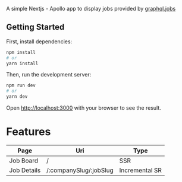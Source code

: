A simple Nextjs - Apollo app to display jobs provided by [graphql.jobs](https://graphql.jobs/docs/api/)

## Getting Started

First, install dependencies:

```bash
npm install
# or
yarn install
```

Then, run the development server:

```bash
npm run dev
# or
yarn dev
```

Open [http://localhost:3000](http://localhost:3000) with your browser to see the result.

# Features

| Page | Uri | Type |
|--- |---  |--- |
| Job Board | / | SSR |
| Job Details | /:companySlug/:jobSlug | Incremental SR   |
